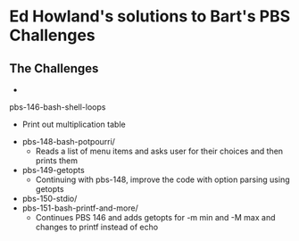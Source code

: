# Ed Howland's solutions to Bart's PBS Challenges


## The Challenges
- 
pbs-146-bash-shell-loops
  * Print out multiplication table
- pbs-148-bash-potpourri/
  * Reads a list of menu items and asks user for their choices and then prints them
- pbs-149-getopts
  * Continuing with pbs-148, improve the code with option parsing using getopts
- pbs-150-stdio/
- pbs-151-bash-printf-and-more/
  * Continues PBS 146 and adds getopts for -m min and -M max and changes to printf instead of echo
